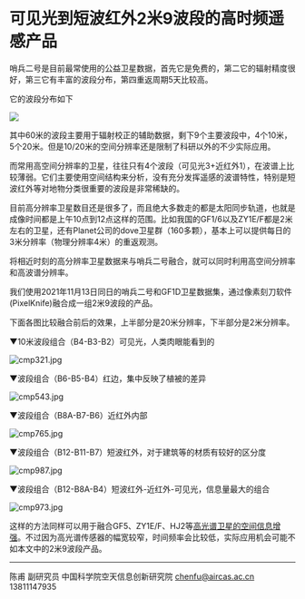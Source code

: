 # 可见光到短波红外2米9波段的高时频遥感产品

哨兵二号是目前最常使用的公益卫星数据，首先它是免费的，第二它的辐射精度很好，第三它有丰富的波段分布，第四重返周期5天比较高。

它的波段分布如下

![](http://www.digital-geography.com/wp-content/uploads/2013/11/Sentinel2_bands.jpg)

其中60米的波段主要用于辐射校正的辅助数据，剩下9个主要波段中，4个10米，5个20米。但是10/20米的空间分辨率还是限制了科研以外的不少实际应用。

而常用高空间分辨率的卫星，往往只有4个波段（可见光3+近红外1），在波谱上比较薄弱。它们主要使用空间结构来分析，没有充分发挥遥感的波谱特性，特别是短波红外等对地物分类很重要的波段是非常稀缺的。

目前高分辨率卫星数目还是很多了，而且绝大多数走的都是太阳同步轨道，也就是成像时间都是上午10点到12点这样的范围。比如我国的GF1/6以及ZY1E/F都是2米左右的卫星，还有Planet公司的dove卫星群（160多颗），基本上可以提供每日的3米分辨率（物理分辨率4米）的重返观测。

将相近时刻的高分辨率卫星数据来与哨兵二号融合，就可以同时利用高空间分辨率和高波谱分辨率。

我们使用2021年11月13日同日的哨兵二号和GF1D卫星数据集，通过像素刻刀软件(PixelKnife)融合成一组2米9波段的产品。

下面各图比较融合前后的效果，上半部分是20米分辨率，下半部分是2米分辨率。

▼10米波段组合（B4-B3-B2）可见光，人类肉眼能看到的

![cmp321.jpg](https://s2.loli.net/2022/06/20/1fM9gQsV6b5JAcv.jpg)

▼波段组合（B6-B5-B4）红边，集中反映了植被的差异

![cmp543.jpg](https://s2.loli.net/2022/06/20/AmHnjEBNoCMDXrR.jpg)

▼波段组合（B8A-B7-B6）近红外内部

![cmp765.jpg](https://s2.loli.net/2022/06/20/3IgQvA2yEDmCWdN.jpg)

▼波段组合（B12-B11-B7）短波红外，对于建筑等的材质有较好的区分度

![cmp987.jpg](https://s2.loli.net/2022/06/20/9HDUyvizTd2Fn3g.jpg)

▼波段组合（B12-B8A-B4）短波红外-近红外-可见光，信息量最大的组合

![cmp973.jpg](https://s2.loli.net/2022/06/20/KCQ9BcpZkrtuHLj.jpg)



这样的方法同样可以用于融合GF5、ZY1E/F、HJ2等[高光谱卫星的空间信息增强](discuss/discuss_hsi_dove.html)。不过因为高光谱传感器的幅宽较窄，时间频率会比较低，实际应用机会可能不如本文中的2米9波段产品。



---

陈甫 副研究员
中国科学院空天信息创新研究院
chenfu@aircas.ac.cn
13811147935